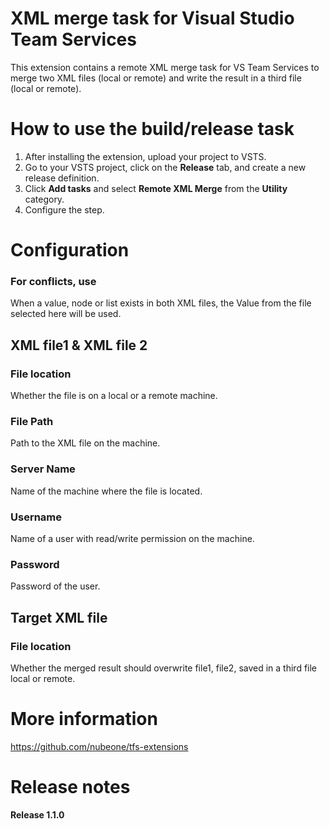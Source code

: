 # XML merge task for Visual Studio Team Services
This extension contains a remote XML merge task for VS Team Services to merge two XML files (local or remote) and write the result in a third file (local or remote).

# How to use the build/release task
1. After installing the extension, upload your project to VSTS.
2. Go to your VSTS project, click on the **Release** tab, and create a new release definition.
3. Click **Add tasks** and select **Remote XML Merge** from the **Utility** category.
4. Configure the step.

# Configuration
### For conflicts, use
When a value, node or list exists in both XML files, the Value from the file selected here will be used.

## XML file1 & XML file 2
### File location
Whether the file is on a local or a remote machine. 
### File Path
Path to the XML file on the machine.
### Server Name
Name of the machine where the file is located. 
### Username
Name of a user with read/write permission on the machine.
### Password
Password of the user.

## Target XML file
### File location
Whether the merged result should overwrite file1, file2, saved in a third file local or remote. 


# More information
https://github.com/nubeone/tfs-extensions

# Release notes
**Release 1.1.0**
